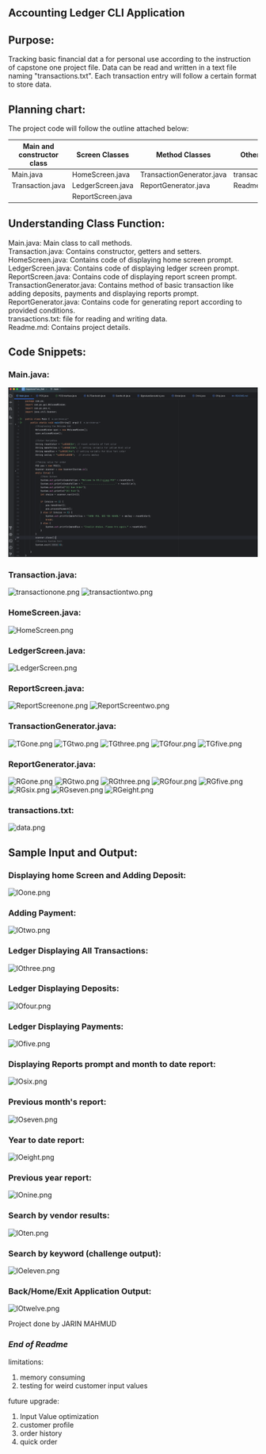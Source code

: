 ## Accounting Ledger CLI Application
## Purpose:
Tracking basic financial dat a for personal use according to the instruction of capstone one project file. Data can be read and written in a text file naming "transactions.txt".
Each transaction entry will follow a certain format to store data.

## Planning chart:
The project code will follow the outline attached below:

| Main and constructor class | Screen Classes    | Method Classes            | Other Files      |
|----------------------------|-------------------|---------------------------|------------------|
| Main.java                  | HomeScreen.java   | TransactionGenerator.java | transactions.txt |
| Transaction.java           | LedgerScreen.java | ReportGenerator.java      | Readme.md        |
|                            | ReportScreen.java |                           |                  |

## Understanding Class Function:
Main.java: Main class to call methods. <br/>
Transaction.java: Contains constructor, getters and setters. <br/>
HomeScreen.java: Contains code of displaying home screen prompt. <br/>
LedgerScreen.java: Contains code of displaying ledger screen prompt. <br/>
ReportScreen.java: Contains code of displaying report screen prompt. <br/>
TransactionGenerator.java: Contains method of basic transaction like adding deposits, payments and displaying reports prompt.<br/>
ReportGenerator.java: Contains code for generating report according to provided conditions. <br/>
transactions.txt: file for reading and writing data. <br/>
Readme.md: Contains project details.

## Code Snippets:

### Main.java:
![main.png](main.png)

### Transaction.java:
![transactionone.png](transactionone.png)
![transactiontwo.png](transactiontwo.png)

### HomeScreen.java:
![HomeScreen.png](HomeScreen.png)


### LedgerScreen.java:
![LedgerScreen.png](LedgerScreen.png)

### ReportScreen.java:
![ReportScreenone.png](ReportScreenone.png)
![ReportScreentwo.png](ReportScreentwo.png)

### TransactionGenerator.java:
![TGone.png](TGone.png)
![TGtwo.png](TGtwo.png)
![TGthree.png](TGthree.png)
![TGfour.png](TGfour.png)
![TGfive.png](TGfive.png)

### ReportGenerator.java:
![RGone.png](RGone.png)
![RGtwo.png](RGtwo.png)
![RGthree.png](RGthree.png)
![RGfour.png](RGfour.png)
![RGfive.png](RGfive.png)
![RGsix.png](RGsix.png)
![RGseven.png](RGseven.png)
![RGeight.png](RGeight.png)

### transactions.txt:
![data.png](data.png)

## Sample Input and Output:
### Displaying home Screen and Adding Deposit:
![IOone.png](IOone.png)

### Adding Payment:
![IOtwo.png](IOtwo.png)

### Ledger Displaying All Transactions:
![IOthree.png](IOthree.png)

### Ledger Displaying Deposits:
![IOfour.png](IOfour.png)

### Ledger Displaying Payments:
![IOfive.png](IOfive.png)

### Displaying Reports prompt and month to date report:
![IOsix.png](IOsix.png)

### Previous month's report:
![IOseven.png](IOseven.png)

### Year to date report:
![IOeight.png](IOeight.png)

### Previous year report:
![IOnine.png](IOnine.png)

### Search by vendor results:
![IOten.png](IOten.png)

### Search by keyword (challenge output):
![IOeleven.png](IOeleven.png)

### Back/Home/Exit Application Output:
![IOtwelve.png](IOtwelve.png)

Project done by JARIN MAHMUD

### ***End of Readme***
limitations:
1. memory consuming
2. testing for weird customer input values

future upgrade:
1. Input Value optimization
2. customer profile
3. order history
4. quick order